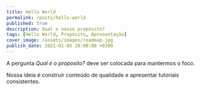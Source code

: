 ```yaml
---
title: Hello World
permalink: /posts/hello-world
published: true
description: Qual o nosso propósito?
tags: [Hello World, Propósito, Apresentação]
cover_image: /assets/images/roadmap.jpg
publish_date: 2021-01-05 20:00:00 +0300
---
```


A pergunta _Qual é o proposito?_ deve ser colocada para mantermos o foco.

Nossa ideia é construir conteúdo de qualidade e apresentar tutoriais consistentes.
